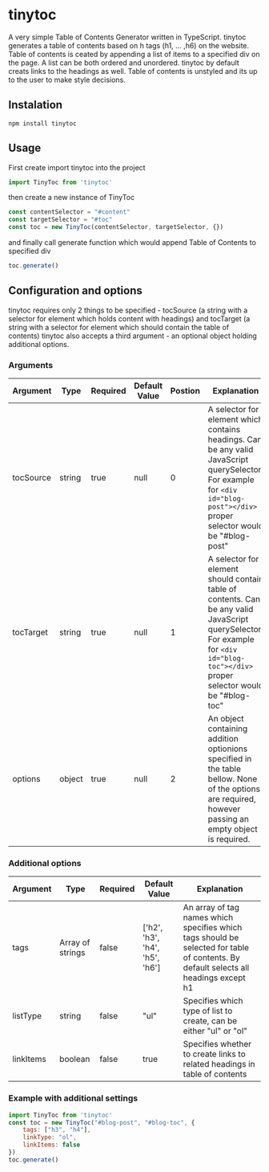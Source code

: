 # tinytoc
A very simple Table of Contents Generator written in TypeScript. tinytoc generates a table of contents based on h tags (h1, ... ,h6) on the website. Table of contents is ceated by appending a list of items to a specified div on the page. A list can be both ordered and unordered. tinytoc by default creats links to the headings as well. Table of contents is unstyled and its up to the user to make style decisions. 

## Instalation 

    npm install tinytoc

## Usage

First create import tinytoc into the project

```javascript
import TinyToc from 'tinytoc'
```
then create a new instance of TinyToc

```javascript
const contentSelector = "#content"
const targetSelector = "#toc"
const toc = new TinyToc(contentSelector, targetSelector, {})
```

and finally call generate function which would append Table of Contents to specified div 

```javascript
toc.generate()
```

## Configuration and options
tinytoc requires only 2 things to be specified - tocSource (a string with a selector for element which holds content with headings) and tocTarget (a string with a selector for element which should contain the table of contents)
tinytoc also accepts a third argument - an optional object holding additional options.

### Arguments

Argument | Type | Required | Default Value | Postion | Explanation 
---------|------|----------|---------------|---------|------------
tocSource | string | true | null | 0 | A selector for element which contains headings. Can be any valid JavaScript querySelector. For example for `<div id="blog-post"></div>` proper selector would be "#blog-post" 
tocTarget | string | true | null | 1 | A selector for element should contain table of contents. Can be any valid JavaScript querySelector. For example for `<div id="blog-toc"></div>` proper selector would be "#blog-toc"
options | object | true | null | 2 | An object containing addition optionions specified in the table bellow.  None of the options are required, however passing an empty object is required. 

### Additional options

Argument | Type | Required | Default Value | Explanation
---------|------|----------|---------------|------------
tags | Array of strings | false | ['h2', 'h3', 'h4', 'h5', 'h6'] | An array of tag names which specifies which tags should be selected for table of contents. By default selects all headings except h1
listType | string | false | "ul" | Specifies which type of list to create, can be either "ul" or "ol"
linkItems | boolean | false | true | Specifies whether to create links to related headings in table of contents

### Example with additional settings
```javascript
import TinyToc from 'tinytoc'
const toc = new TinyToc("#blog-post", "#blog-toc", {
    tags: ["h3", "h4"],
    linkType: "ol",
    linkItems: false
})
toc.generate()
```
